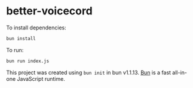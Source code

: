 # better-voicecord

To install dependencies:

```bash
bun install
```

To run:

```bash
bun run index.js
```

This project was created using `bun init` in bun v1.1.13. [Bun](https://bun.sh) is a fast all-in-one JavaScript runtime.
